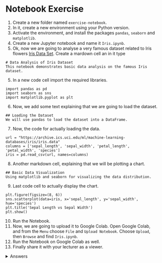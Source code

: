 # Notebook Exercise

1. Create a new folder named `exercise-notebook`.
2. In it, create a new environment using your Python version.
3. Activate the environment, and install the packages `pandas`, `seaborn` and `matplotlib`.
4. Create a new Jupyter notebook and name it `Iris.ipynb`.
5. Ok, now we are going to analyse a very famous dataset related to Iris flowers [Iris Data Set](https://en.wikipedia.org/wiki/Iris_flower_data_set). Create a mardown cell an in it type

```
# Data Analysis of Iris Dataset
This notebook demonstrates basic data analysis on the famous Iris dataset.
```

5. In a new code cell import the required libraries.

```
import pandas as pd
import seaborn as sns
import matplotlib.pyplot as plt
```

6. Now, we add some text explaining that we are going to load the dataset.

```
## Loading the Dataset
We will use pandas to load the dataset into a DataFrame.
```

7. Now, the code for actually loading the data.

```
url = "https://archive.ics.uci.edu/ml/machine-learning-databases/iris/iris.data"
columns = ['sepal_length', 'sepal_width', 'petal_length', 'petal_width', 'species']
iris = pd.read_csv(url, names=columns)

```

8. Another markdown cell, explaining that we will be plotting a chart.

```
## Basic Data Visualization
Using matplotlib and seaborn for visualizing the data distribution.
```

9. Last code cell to actually display the chart.

```
plt.figure(figsize=(8, 6))
sns.scatterplot(data=iris, x='sepal_length', y='sepal_width', hue='species')
plt.title('Sepal Length vs Sepal Width')
plt.show()
```

10. Run the Notebook.
11. Now, we are going to upload it to Google Colab. Open Google Colab, and from the `Menu` choose `File` and `Upload Notebook`. Choose `Upload`, then `Browse` and find `Iris.ipynb`.
12. Run the Notebook on Google Colab as well.
13. Finally share it with your lecturer as a viewer.

<details>
<summary>Answers</summary>

```
mkdir exercise-notebook
python --version
python -m virtualenv --python=3.12 env
.\env\Scripts\activate
pip install seaborn matplotlib pandas
```

</details>
